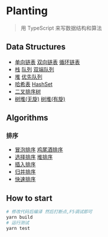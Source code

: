 # Planting

> 用 TypeScript 来写数据结构和算法

## Data Structures

- [单向链表](https://github.com/kscarrot/planting/blob/master/src/datastructure/list/LinkedList.ts) [双向链表](https://github.com/kscarrot/planting/blob/master/src/datastructure/list/DoublyLinkedList.ts) [循环链表](https://github.com/kscarrot/planting/blob/master/src/datastructure/list/CircularLinkedList.ts)
- [栈](https://github.com/kscarrot/planting/blob/master/src/datastructure/stack/Stack.ts) [队列](https://github.com/kscarrot/planting/blob/master/src/datastructure/queue/Queue.ts) [双端队列](https://github.com/kscarrot/planting/blob/master/src/datastructure/queue/Dequeue.ts)
- [堆](https://github.com/kscarrot/planting/blob/master/src/datastructure/heap/Heap.ts) [优先队列](https://github.com/kscarrot/planting/blob/master/src/datastructure/heap/PriorityQueue.ts)
- [哈希表](https://github.com/kscarrot/planting/blob/master/src/datastructure/hash/HashTable.ts) [HashSet](https://github.com/kscarrot/planting/blob/master/src/datastructure/hash/HashSet.ts)
- [二叉排序树](https://github.com/kscarrot/planting/blob/master/src/datastructure/tree/BinarySearchTree.ts)
- [树堆(无旋)](https://github.com/kscarrot/planting/blob/master/src/datastructure/treap/Treap.ts) [树堆(有旋)](https://github.com/kscarrot/planting/blob/master/src/datastructure/treap/TreapRotate.ts)

## Algorithms

### 排序

- [冒泡排序](https://github.com/kscarrot/planting/blob/master/src/algorithm/sort/bubbleSort.ts) [鸡尾酒排序](https://github.com/kscarrot/planting/blob/master/src/algorithm/sort/cocktailSort.ts)
- [选择排序](https://github.com/kscarrot/planting/blob/master/src/algorithm/sort/selectionSort.ts) [堆排序](https://github.com/kscarrot/planting/blob/master/src/algorithm/sort/heapSort.ts)
- [插入排序](https://github.com/kscarrot/planting/blob/master/src/algorithm/sort/insertionSort.ts)
- [归并排序](https://github.com/kscarrot/planting/blob/master/src/algorithm/sort/mergeSort.ts)
- [快速排序](https://github.com/kscarrot/planting/blob/master/src/algorithm/sort/quickSort.ts)

## How to start

```bash
# 修改代码后编译 然后打断点,F5调试即可
yarn build
# 运行测试
yarn test
```
